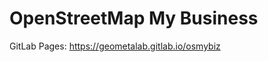 OpenStreetMap My Business 
=========================


GitLab Pages: https://geometalab.gitlab.io/osmybiz
